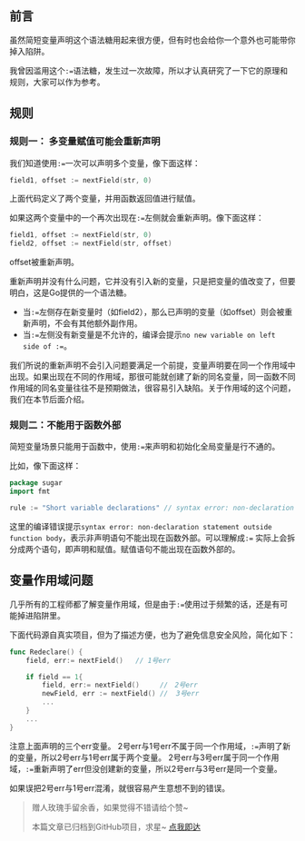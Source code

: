 ## 前言
虽然简短变量声明这个语法糖用起来很方便，但有时也会给你一个意外也可能带你掉入陷阱。

我曾因滥用这个`:=`语法糖，发生过一次故障，所以才认真研究了一下它的原理和规则，大家可以作为参考。

## 规则
### 规则一： 多变量赋值可能会重新声明
我们知道使用`:=`一次可以声明多个变量，像下面这样：
```go
field1, offset := nextField(str, 0)
```
上面代码定义了两个变量，并用函数返回值进行赋值。

如果这两个变量中的一个再次出现在`:=`左侧就会重新声明。像下面这样：
```go
field1, offset := nextField(str, 0)
field2, offset := nextField(str, offset)
```
offset被重新声明。

重新声明并没有什么问题，它并没有引入新的变量，只是把变量的值改变了，但要明白，这是Go提供的一个语法糖。

- 当`:=`左侧存在新变量时（如field2），那么已声明的变量（如offset）则会被重新声明，不会有其他额外副作用。
- 当`:=`左侧没有新变量是不允许的，编译会提示`no new variable on left side of :=`。

我们所说的重新声明不会引入问题要满足一个前提，变量声明要在同一个作用域中出现。如果出现在不同的作用域，那很可能就创建了新的同名变量，同一函数不同作用域的同名变量往往不是预期做法，很容易引入缺陷。关于作用域的这个问题，我们在本节后面介绍。

### 规则二：不能用于函数外部
简短变量场景只能用于函数中，使用`:=`来声明和初始化全局变量是行不通的。

比如，像下面这样：
```go
package sugar
import fmt

rule := "Short variable declarations" // syntax error: non-declaration statement outside function body
```
这里的编译错误提示`syntax error: non-declaration statement outside function body`，表示非声明语句不能出现在函数外部。可以理解成`:=` 实际上会拆分成两个语句，即声明和赋值。赋值语句不能出现在函数外部的。

## 变量作用域问题
几乎所有的工程师都了解变量作用域，但是由于`:=`使用过于频繁的话，还是有可能掉进陷阱里。

下面代码源自真实项目，但为了描述方便，也为了避免信息安全风险，简化如下：
```go
func Redeclare() {
    field, err:= nextField()   // 1号err

    if field == 1{
        field, err:= nextField()     //　2号err
        newField, err := nextField() //  3号err
        ...
    }
    ...
}
```
注意上面声明的三个err变量。
2号err与1号err不属于同一个作用域，`:=`声明了新的变量，所以2号err与1号err属于两个变量。
2号err与3号err属于同一个作用域，`:=`重新声明了err但没创建新的变量，所以2号err与3号err是同一个变量。

如果误把2号err与1号err混淆，就很容易产生意想不到的错误。

> 赠人玫瑰手留余香，如果觉得不错请给个赞~
> 
> 本篇文章已归档到GitHub项目，求星~ [点我即达](https://github.com/RainbowMango/GoExpertProgramming)
